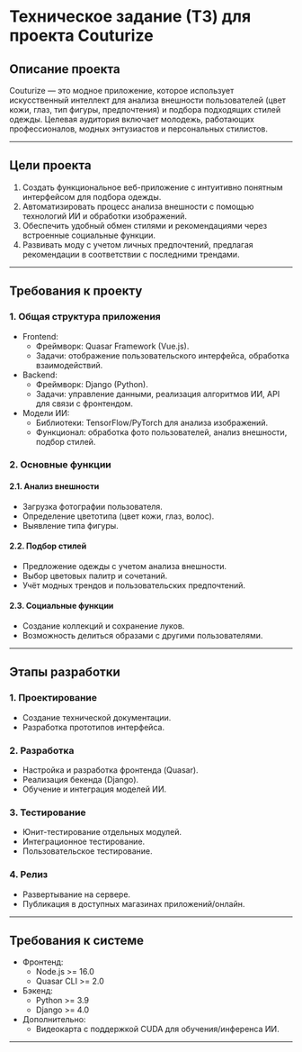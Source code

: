 # Техническое задание (ТЗ) для проекта Couturize

## Описание проекта  
Couturize — это модное приложение, которое использует искусственный интеллект для анализа внешности пользователей (цвет кожи, глаз, тип фигуры, предпочтения) и подбора подходящих стилей одежды. Целевая аудитория включает молодежь, работающих профессионалов, модных энтузиастов и персональных стилистов.

---

## Цели проекта  

1. Создать функциональное веб-приложение с интуитивно понятным интерфейсом для подбора одежды.  
2. Автоматизировать процесс анализа внешности с помощью технологий ИИ и обработки изображений.  
3. Обеспечить удобный обмен стилями и рекомендациями через встроенные социальные функции.  
4. Развивать моду с учетом личных предпочтений, предлагая рекомендации в соответствии с последними трендами.

---

## Требования к проекту  

### 1. Общая структура приложения
- Frontend:  
  - Фреймворк: Quasar Framework (Vue.js).  
  - Задачи: отображение пользовательского интерфейса, обработка взаимодействий.  
- Backend:  
  - Фреймворк: Django (Python).  
  - Задачи: управление данными, реализация алгоритмов ИИ, API для связи с фронтендом.  
- Модели ИИ:  
  - Библиотеки: TensorFlow/PyTorch для анализа изображений.  
  - Функционал: обработка фото пользователей, анализ внешности, подбор стилей.

### 2. Основные функции
#### 2.1. Анализ внешности
- Загрузка фотографии пользователя.
- Определение цветотипа (цвет кожи, глаз, волос).  
- Выявление типа фигуры.

#### 2.2. Подбор стилей
- Предложение одежды с учетом анализа внешности.  
- Выбор цветовых палитр и сочетаний.  
- Учёт модных трендов и пользовательских предпочтений.  

#### 2.3. Социальные функции
- Создание коллекций и сохранение луков.  
- Возможность делиться образами с другими пользователями.  

---

## Этапы разработки  

### 1. Проектирование
- Создание технической документации.  
- Разработка прототипов интерфейса.  

### 2. Разработка
- Настройка и разработка фронтенда (Quasar).  
- Реализация бекенда (Django).  
- Обучение и интеграция моделей ИИ.  

### 3. Тестирование
- Юнит-тестирование отдельных модулей.  
- Интеграционное тестирование.  
- Пользовательское тестирование.  

### 4. Релиз
- Развертывание на сервере.  
- Публикация в доступных магазинах приложений/онлайн.  

---

## Требования к системе  
- Фронтенд:  
  - Node.js >= 16.0  
  - Quasar CLI >= 2.0  
- Бэкенд:  
  - Python >= 3.9  
  - Django >= 4.0    
- Дополнительно:  
  - Видеокарта с поддержкой CUDA для обучения/инференса ИИ.  

---